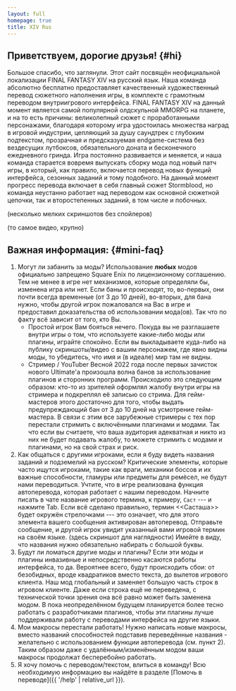 ```yaml
---
layout: full
homepage: true
title: XIV Rus
---
```


## Приветствуем, дорогие друзья! {#hi}

Большое спасибо, что заглянули.
Этот сайт посвящён неофициальной локализации FINAL FANTASY XIV на русский язык. Наша команда абсолютно бесплатно предоставляет качественный художественный перевод сюжетного наполнения игры, в комплекте с грамотным переводом внутриигрового интерфейса. 
FINAL FANTASY XIV на данный момент является самой популярной олдскульной MMORPG на планете, и на то есть причины: великолепный сюжет с проработанными персонажами, благодаря которому игра удостоилась множества наград в игровой индустрии, цепляющий за душу саундтрек с глубоким подтекстом, прозрачная и предсказуемая endgame-система без вездесущих лутбоксов, обязательного доната и бесконечного ежедневного гринда. Игра постоянно развивается и меняется, и наша команда старается вовремя выпускать сборку мода под новый патч игры, в который, как правило, включается перевод новых функций интерфейса, сезонных заданий и тому подобного. На данный момент прогресс перевода включает в себя главный сюжет Stormblood, но команда неустанно работает над переводом как основной сюжетной цепочки, так и второстепенных заданий, в том числе и побочных.

(несколько мелких скриншотов без спойлеров)

(то самое видео, крупно)

## Важная информация: {#mini-faq}

1. Могут ли забанить за моды?
   Использование **любых** модов официально запрещено Square Enix по лицензионному соглашению. Тем не менее в игре нет механизмов, которые определяли бы, изменена игра или нет. Если баны и происходят, то, во-первых, они почти всегда временные (от 3 до 10 дней), во-вторых, для бана нужно, чтобы другой игрок пожаловался на Вас в игре и предоставил доказательства об использовании мода(ов). Так что по факту всё зависит от того, кто Вы.
   * Простой игрок
   Вам бояться нечего. Покуда вы не разглашаете внутри игры о том, что используете какие-либо моды или плагины, играйте спокойно. Если вы выкладываете куда-либо на публику скриншоты/видео с вашим персонажем, где явно видны моды, то убедитесь, что имя и (в идеале) мир там не видны.
   * Стример / YouTuber
   Весной 2022 года после первых зачисток нового Ultimate'а произошла волна банов за использование плагинов и сторонних программ. Происходило это следующим образом: кто-то из зрителей оформлял жалобу внутри игры на стримера и подкреплял её записью со стрима. Для гейм-мастеров этого достаточно для того, чтобы выдать предупреждающий бан от 3 до 10 дней на усмотрение гейм-мастера. В связи с этим все зарубежные стримеры с тех пор перестали стримить с включёнными плагинами и модами. Так что если вы считаете, что ваша аудитория адекватная и никто из них не будет подавать жалобу, то можете стримить с модами и плагинами, но на свой страх и риск.
2. Как общаться с другими игроками, если я буду видеть названия заданий и подземелий на русском?
   Критические элементы, которые часто ищутся игроками, такие как враги, механики боссов и их важные способности, гламуры или предметы для ремёсел, не будут нами переводиться. Учтите, что в игре реализована функция автоперевода, которая работает с нашим переводом. Начните писать в чате название игрового термина, к примеру, `Саст` --- и нажмите Tab. Если всё сделано правильно, термин <<Састаша>> будет окружён стрелочками --- это означает, что для этого элемента вашего сообщения активирован автоперевод. Отправьте сообщение, и другой игрок увидит указанный вами игровой термин на своём языке.
   (здесь скриншот для наглядности)
   Имейте в виду, что названия нужно обязательно набирать с большой буквы.
3. Будут ли ломаться другие моды и плагины?
   Если эти моды и плагины инвазивные и непосредственно касаются работы интерфейса, то да. Вероятнее всего, будут происходить сбои: от безобидных, вроде квадратиков вместо текста, до вылетов игрового клиента. Наш мод глобальный и заменяет большую часть строк в игровом клиенте. Даже если строка ещё не переведена, с технической точки зрения она всё равно может быть заменена модом. В пока неопределённом будущем планируется более тесно работать с разработчиками плагинов, чтобы эти плагины лучше поддерживали работу с переводами интерфейса на другие языки.
4. Мои макросы перестали работать!
   Нужно написать новые макросы, вместо названий способностей подставив переведённые названия - желательно с использованием функции автоперевода (см. пункт 2). Таким образом даже с удалённым/изменённым модом ваши макросы продолжат бесперебойно работать.
5. Я хочу помочь с переводом/текстом, влиться в команду!
   Всю необходимую информацию вы найдёте в разделе [Помочь в переводе]({{ '/help' | relative_url }}).